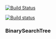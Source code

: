 [![Build Status](https://travis-ci.org/A-Kod/BinarySearchTree.svg?branch=master)](https://travis-ci.org/A-Kod/BinarySearchTree)

[![Build status](https://ci.appveyor.com/api/projects/status/yo2ocyf9fiu446w0?svg=true)](https://ci.appveyor.com/project/A-Kod/binarysearchtree)

### BinarySearchTree
